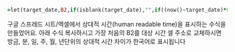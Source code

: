 ```ruby
=let(target_date,B2,if(isblank(target_date),"",if((now()-target_date)*60*24>=1,if((now()-target_date)*60*24>=60,if((now()-target_date)*60*24>=60*24,if((now()-target_date)*60*24>=60*24*7,if((now()-target_date)*60*24>=60*24*7*4,if((now()-target_date)*60*24>=60*24*7*4*12,rounddown((now()-target_date)*60*24/60/24/7/4/12)&"년 전",rounddown((now()-target_date)*60*24/60/24/7/4)&"개월 전"),rounddown((now()-target_date)*60*24/60/24/7)&"주 전"),rounddown((now()-target_date)*60*24/60/24)&"일 전"),rounddown((now()-target_date)*60*24/60)&"시간 전"), rounddown((now()-target_date)*60*24)&"분 전"),"방금")))
```

구글 스프레드 시트/엑셀에서 상대적 시간(human readable time)을 표시하는 수식을 만들었어요. 아래 수식 복사하시고 가장 처음의 B2를 대상 시간 셀 주소로 교체하시면 방금, 분, 일, 주, 월, 년단위의 상대적 시간 차이가 한국어로 표시됩니다